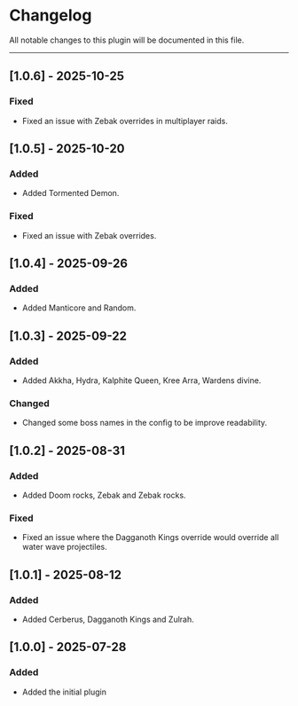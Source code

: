 # Changelog

All notable changes to this plugin will be documented in this file.

----------------------------------------------------------------------
## [1.0.6] - 2025-10-25
### Fixed
- Fixed an issue with Zebak overrides in multiplayer raids.

## [1.0.5] - 2025-10-20
### Added
- Added Tormented Demon.
### Fixed
- Fixed an issue with Zebak overrides.

## [1.0.4] - 2025-09-26
### Added
- Added Manticore and Random.

## [1.0.3] - 2025-09-22
### Added
- Added Akkha, Hydra, Kalphite Queen, Kree Arra, Wardens divine.
### Changed
- Changed some boss names in the config to be improve readability.

## [1.0.2] - 2025-08-31
### Added
- Added Doom rocks, Zebak and Zebak rocks.
### Fixed
- Fixed an issue where the Dagganoth Kings override would override all water wave projectiles.

## [1.0.1] - 2025-08-12
### Added
- Added Cerberus, Dagganoth Kings and Zulrah.

## [1.0.0] - 2025-07-28
### Added
- Added the initial plugin